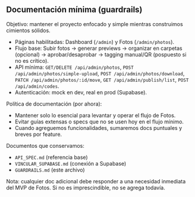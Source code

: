 ## Documentación mínima (guardrails)

Objetivo: mantener el proyecto enfocado y simple mientras construimos cimientos sólidos.

- Páginas habilitadas: Dashboard (`/admin`) y Fotos (`/admin/photos`).
- Flujo base: Subir fotos → generar previews → organizar en carpetas (opcional) → aprobar/desaprobar → tagging manual/QR (pospuesto si no es crítico).
- API mínima: `GET/DELETE /api/admin/photos`, `POST /api/admin/photos/simple-upload`, `POST /api/admin/photos/download`, `PATCH /api/admin/photos/:id/move`, `GET /api/admin/publish/list`, `POST /api/admin/codes`.
- Autenticación: mock en dev, real en prod (Supabase).

Política de documentación (por ahora):

- Mantener solo lo esencial para levantar y operar el flujo de Fotos.
- Evitar guías extensas o specs que no se usen hoy en el flujo mínimo.
- Cuando agreguemos funcionalidades, sumaremos docs puntuales y breves por feature.

Documentos que conservamos:

- `API_SPEC.md` (referencia base)
- `VINCULAR_SUPABASE.md` (conexión a Supabase)
- `GUARDRAILS.md` (este archivo)

Nota: cualquier doc adicional debe responder a una necesidad inmediata del MVP de Fotos. Si no es imprescindible, no se agrega todavía.


